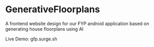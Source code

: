 # GenerativeFloorplans
A frontend website design for our FYP android application based on generating house floorplans using AI 

Live Demo: gfp.surge.sh
